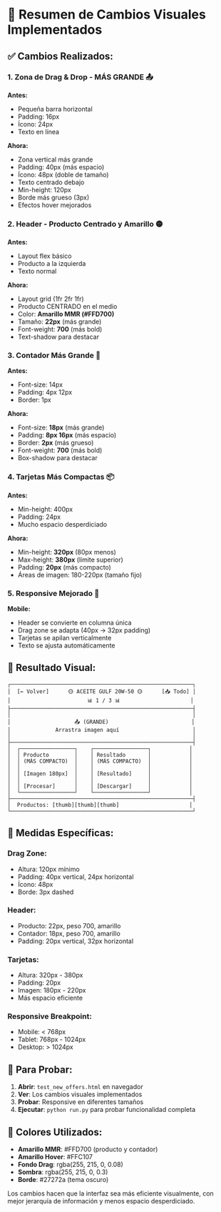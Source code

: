 # 🎨 Resumen de Cambios Visuales Implementados

## ✅ **Cambios Realizados:**

### 1. **Zona de Drag & Drop - MÁS GRANDE** 📤
**Antes:**
- Pequeña barra horizontal
- Padding: 16px
- Ícono: 24px
- Texto en línea

**Ahora:**
- Zona vertical más grande
- Padding: 40px (más espacio)
- Ícono: 48px (doble de tamaño)
- Texto centrado debajo
- Min-height: 120px
- Borde más grueso (3px)
- Efectos hover mejorados

### 2. **Header - Producto Centrado y Amarillo** 🟡
**Antes:**
- Layout flex básico
- Producto a la izquierda
- Texto normal

**Ahora:**
- Layout grid (1fr 2fr 1fr)
- Producto CENTRADO en el medio
- Color: **Amarillo MMR (#FFD700)**
- Tamaño: **22px** (más grande)
- Font-weight: **700** (más bold)
- Text-shadow para destacar

### 3. **Contador Más Grande** 🔢
**Antes:**
- Font-size: 14px
- Padding: 4px 12px
- Border: 1px

**Ahora:**
- Font-size: **18px** (más grande)
- Padding: **8px 16px** (más espacio)
- Border: **2px** (más grueso)
- Font-weight: **700** (más bold)
- Box-shadow para destacar

### 4. **Tarjetas Más Compactas** 📦
**Antes:**
- Min-height: 400px
- Padding: 24px
- Mucho espacio desperdiciado

**Ahora:**
- Min-height: **320px** (80px menos)
- Max-height: **380px** (límite superior)
- Padding: **20px** (más compacto)
- Áreas de imagen: 180-220px (tamaño fijo)

### 5. **Responsive Mejorado** 📱
**Mobile:**
- Header se convierte en columna única
- Drag zone se adapta (40px → 32px padding)
- Tarjetas se apilan verticalmente
- Texto se ajusta automáticamente

## 🎯 **Resultado Visual:**

```
┌─────────────────────────────────────────────────────────┐
│  [← Volver]      🟡 ACEITE GULF 20W-50 🟡      [📥 Todo] │
│                        📊 1 / 3 📊                      │
├─────────────────────────────────────────────────────────┤
│                                                         │
│                    📤 (GRANDE)                          │
│              Arrastra imagen aquí                       │
│                                                         │
├─────────────────────────────────────────────────────────┤
│  ┌─────────────────┐    ┌─────────────────┐            │
│  │ Producto        │    │ Resultado       │            │
│  │ (MÁS COMPACTO)  │    │ (MÁS COMPACTO)  │            │
│  │                 │    │                 │            │
│  │ [Imagen 180px]  │    │ [Resultado]     │            │
│  │                 │    │                 │            │
│  │ [Procesar]      │    │ [Descargar]     │            │
│  └─────────────────┘    └─────────────────┘            │
├─────────────────────────────────────────────────────────┤
│  Productos: [thumb][thumb][thumb]                      │
└─────────────────────────────────────────────────────────┘
```

## 📏 **Medidas Específicas:**

### **Drag Zone:**
- Altura: 120px mínimo
- Padding: 40px vertical, 24px horizontal
- Ícono: 48px
- Borde: 3px dashed

### **Header:**
- Producto: 22px, peso 700, amarillo
- Contador: 18px, peso 700, amarillo
- Padding: 20px vertical, 32px horizontal

### **Tarjetas:**
- Altura: 320px - 380px
- Padding: 20px
- Imagen: 180px - 220px
- Más espacio eficiente

### **Responsive Breakpoint:**
- Mobile: < 768px
- Tablet: 768px - 1024px
- Desktop: > 1024px

## 🚀 **Para Probar:**

1. **Abrir**: `test_new_offers.html` en navegador
2. **Ver**: Los cambios visuales implementados
3. **Probar**: Responsive en diferentes tamaños
4. **Ejecutar**: `python run.py` para probar funcionalidad completa

## 🎨 **Colores Utilizados:**

- **Amarillo MMR**: #FFD700 (producto y contador)
- **Amarillo Hover**: #FFC107
- **Fondo Drag**: rgba(255, 215, 0, 0.08)
- **Sombra**: rgba(255, 215, 0, 0.3)
- **Borde**: #27272a (tema oscuro)

Los cambios hacen que la interfaz sea más eficiente visualmente, con mejor jerarquía de información y menos espacio desperdiciado.